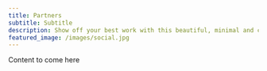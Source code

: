 ```yaml
---
title: Partners
subtitle: Subtitle
description: Show off your best work with this beautiful, minimal and customizable portfolio theme.
featured_image: /images/social.jpg
---
```


Content to come here 
